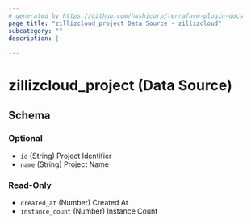 ```yaml
---
# generated by https://github.com/hashicorp/terraform-plugin-docs
page_title: "zillizcloud_project Data Source - zillizcloud"
subcategory: ""
description: |-
  
---
```


# zillizcloud_project (Data Source)





<!-- schema generated by tfplugindocs -->
## Schema

### Optional

- `id` (String) Project Identifier
- `name` (String) Project Name

### Read-Only

- `created_at` (Number) Created At
- `instance_count` (Number) Instance Count
